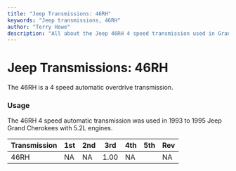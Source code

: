 ```yaml
---
title: "Jeep Transmissions: 46RH"
keywords: "Jeep transmissions, 46RH"
author: "Terry Howe"
description: "All about the Jeep 46RH 4 speed transmission used in Grand Cherokees with the 5.2L engine."
---
```

# Jeep Transmissions: 46RH

The 46RH is a 4 speed automatic overdrive transmission.

### Usage

The 46RH 4 speed automatic transmission was used in 1993 to 1995 Jeep Grand Cherokees with 5.2L engines.

| Transmission | 1st | 2nd | 3rd  | 4th | 5th | Rev |
|--------------|-----|-----|------|-----|-----|-----|
| 46RH         | NA  | NA  | 1.00 | NA  |     | NA  |